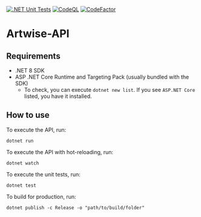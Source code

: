 [![.NET Unit Tests][.NET-Badge]][.NET-Url]
[![CodeQL][CodeQL-Badge]][CodeQL-Url]
[![CodeFactor][CodeFactor-Badge]][CodeFactor-Url]

# Artwise-API

## Requirements

- .NET 8 SDK
- ASP .NET Core Runtime and Targeting Pack (usually bundled with the SDK)
    - To check, you can execute `dotnet new list`. If you see `ASP.NET Core` listed, you have it installed.

## How to use

To execute the API, run:

```
dotnet run
```

To execute the API with hot-reloading, run:

```
dotnet watch
```

To execute the unit tests, run:

```
dotnet test
```

To build for production, run:

```
dotnet publish -c Release -o "path/to/build/folder"
```

[CodeFactor-Url]: https://www.codefactor.io/repository/github/fuzzylab-uva/artwise-api/overview/main
[CodeFactor-Badge]: https://www.codefactor.io/repository/github/fuzzylab-uva/artwise-api/badge/main
[.NET-Url]: ../../actions/workflows/dotnet.yml
[.NET-Badge]: ../../actions/workflows/dotnet.yml/badge.svg
[CodeQL-Url]: ../../actions/workflows/codeql-analysis.yml
[CodeQL-Badge]: ../../actions/workflows/codeql-analysis.yml/badge.svg